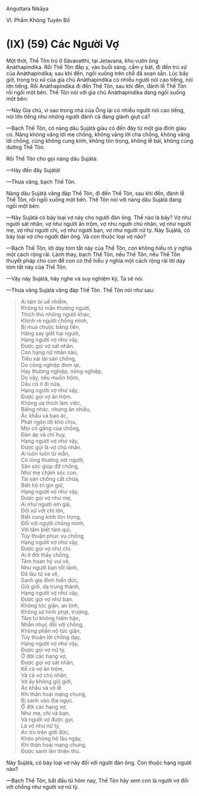 Aṅguttara Nikāya

VI. Phẩm Không Tuyên Bố

# (IX) (59) Các Người Vợ

Một thời, Thế Tôn trú ở Sàvavatthì, tại Jetavana, khu vườn ông Anàthapindika. Rồi Thế Tôn đắp y, vào buổi sáng, cầm y bát, đi đến trú xứ của Anàthapindika; sau khi đến, ngồi xuống trên chỗ đã soạn sẵn. Lúc bấy giờ, trong trú xứ của gia chủ Anàthapindika có nhiều người nói cao tiếng, nói lớn tiếng. Rồi Anàthapindika đi đến Thế Tôn, sau khi đến, đảnh lễ Thế Tôn rồi ngồi một bên. Thế Tôn nói với gia chủ Anàthapindika đang ngồi xuống một bên:

—Này Gia chủ, vì sao trong nhà của Ông lại có nhiều người nói cao tiếng, nói lớn tiếng như những người đánh cá đang giành giựt cá?

—Bạch Thế Tôn, có nàng dâu Sujàtà giàu có đến đây từ một gia đình giàu có. Nàng không vâng lời mẹ chồng, không vâng lời cha chồng, không vâng lời chồng, cũng không cung kính, không tôn trọng, không lễ bái, không cúng dường Thế Tôn.

Rồi Thế Tôn cho gọi nàng dâu Sujàtà:

—Hãy đến đây Sujàtà!

—Thưa vâng, bạch Thế Tôn.

Nàng dâu Sujàtà vâng đáp Thế Tôn, đi đến Thế Tôn, sau khi đến, đảnh lễ Thế Tôn, rồi ngồi xuống một bên. Thế Tôn nói với nàng dâu Sujàtà đang ngồi một bên:

—Này Sujàtà có bảy loại vợ này cho người đàn ông. Thế nào là bảy? Vợ như người sát nhân, vợ như người ăn trộm, vợ như người chủ nhân, vợ như người mẹ, vợ như người chị, vợ như người bạn, vợ như người nữ tỳ. Này Sujàtà, có bảy loại vợ cho người đàn ông. Và con thuộc loại vợ nào?

—Bạch Thế Tôn, lời dạy tóm tắt này của Thế Tôn, con không hiểu rõ ý nghĩa một cách rộng rãi. Lành thay, bạch Thế Tôn, nếu Thế Tôn, nếu Thế Tôn thuyết pháp cho con để con có thể hiểu ý nghĩa một cách rộng rãi lời dạy tóm tắt này của Thế Tôn.

—Vậy này Sujàtà, hãy nghe và suy nghiệm kỹ, Ta sẽ nói.

—Thưa vâng Sujàtà vâng đáp Thế Tôn. Thế Tôn nói như sau:

> Ai tâm bị uế nhiễm,  
> Không từ mẫn thương người,  
> Thích thú những người khác,  
> Khinh rẻ người chồng mình,  
> Bị mua chuộc bằng tiền,  
> Hăng say giết hại người,  
> Hạng người vợ như vậy,  
> Ðược gọi vợ sát nhân.  
> Còn hạng nữ nhân nào,  
> Tiêu xài tài sản chồng,  
> Do công nghiệp đem lại,  
> Hay thương nghiệp, nông nghiệp,  
> Do vậy, nếu muốn trộm,  
> Dầu có ít đi nữa,  
> Hạng người vợ như vậy,  
> Ðược gọi vợ ăn trộm.  
> Không ưa thích làm việc,  
> Biếng nhác, nhưng ăn nhiều,  
> Ác khẩu và bạo ác,  
> Phát ngôn lời khó chịu,  
> Mọi cố gắng của chồng,  
> Ðàn áp và chỉ huy,  
> Hạng người vợ như vậy,  
> Ðược gọi là vợ chủ nhân.  
> Ai luôn luôn từ mẫn,  
> Có lòng thương xót người,  
> Săn sóc giúp đỡ chồng,  
> Như mẹ chăm sóc con,  
> Tài sản chồng cất chứa,  
> Biết hộ trì gìn giữ,  
> Hạng người vợ như vậy,  
> Ðược gọi vợ như mẹ,  
> Ai như người em gái,  
> Ðối xử với chị lớn,  
> Biết cung kính tôn trọng,  
> Ðối với người chồng mình,  
> Với tâm biết tàm quí,  
> Tùy thuận phục vụ chồng,  
> Hạng người vợ như vậy,  
> Ðược gọi vợ như chị.  
> Ai ở đời thấy chồng,  
> Tâm hoan hỷ vui vẻ,  
> Như người bạn tốt lành,  
> Ðã lâu từ xa về,  
> Sanh gia đình hiền đức,  
> Giữ giới, dạ trung thành,  
> Hạng người vợ như vậy,  
> Ðược gọi vợ như bạn.  
> Không tức giận, an tịnh,  
> Không sợ hình phạt, trượng,  
> Tâm tư không hiềm hận,  
> Nhẫn nhục đối với chồng,  
> Không phẫn nộ tức giận,  
> Tùy thuận lời chồng dạy,  
> Hạng người vợ như vậy,  
> Ðược gọi vợ nữ tỳ.  
> Ở đời các hạng vợ,  
> Ðược gọi vợ sát nhân,  
> Kể cả vợ ăn trộm,  
> Và cả vợ chủ nhân,  
> Vợ ấy không giữ giới,  
> Ác khẩu và vô lễ  
> Khi thân hoại mạng chung,  
> Bị sanh vào địa ngục.  
> Ở đời các hạng vợ,  
> Như mẹ, chị và bạn,  
> Và người vợ được gọi,  
> Là vợ như nữ tỳ,  
> An trú trên giới đức,  
> Khéo phòng hộ lâu ngày,  
> Khi thân hoại mạng chung,  
> Ðược sanh lên thiện thú.

Này Sujàtà, có bảy loại vợ này đối với người đàn ông. Con thuộc hạng người nào?

—Bạch Thế Tôn, bắt đầu từ hôm nay, Thế Tôn hãy xem con là người vợ đối với chồng như người vợ nữ tỳ.

